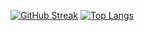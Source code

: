 [![GitHub Streak](https://streak-stats.demolab.com/?user=chaitanya985&theme=maroongold&disable_animations=false&card_width=600)](https://git.io/streak-stats)
[![Top Langs](https://github-readme-stats.vercel.app/api/top-langs/?username=your-github-chaitanya985&layout=compact&theme=vision-friendly-dark)](https://github.com/anuraghazra/github-readme-stats)

